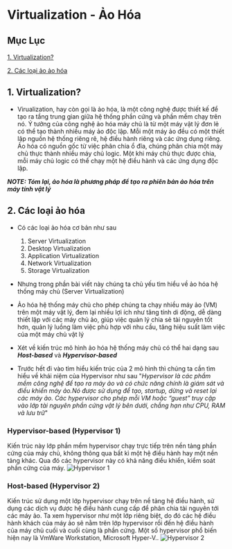 # Virtualization - Ảo Hóa
## Mục Lục
 [1. Virtualization?](#Virtualization)

 [2. Các loại ảo ảo hóa](#cacloaiaohoa)
<a name="Virtualization"></a>
## 1. Virtualization?
-   Virualization, hay còn gọi là ảo hóa, là một công nghệ được thiết kế để tạo ra tầng trung gian giữa hệ thống phần cứng và phần mềm chạy trên nó. Ý tưởng của công nghệ ảo hóa máy chủ là từ một máy vật lý đơn lẻ có thể tạo thành nhiều máy ảo độc lập. Mỗi một máy ảo đều có một thiết lập nguồn hệ thống riêng rẽ, hệ điều hành riêng và các ứng dụng riêng. Ảo hóa có nguồn gốc từ việc phân chia ổ đĩa, chúng phân chia một máy chủ thực thành nhiều máy chủ logic. Một khi máy chủ thực được chia, mỗi máy chủ logic có thể chạy một hệ điều hành và các ứng dụng độc lập.

***NOTE: Tóm lại, ảo hóa là phương pháp để tạo ra phiên bản ảo hóa trên máy tính vật lý***

<a name="cacloaiaohoa"></a>
## 2. Các loại ảo hóa
-   Có các loại ảo hóa cơ bản như sau
    1. Server Virtualization
    2. Desktop Virtualization
    3. Application Virtualization
    4. Network Virtualization
    5. Storage Virtualization

- Nhưng trong phần bài viết này chúng ta chủ yếu tìm hiểu về ảo hóa hệ thống  máy chủ (Server Virtualization)
- Ảo hóa hệ thống máy chủ cho phép chúng ta chạy nhiều máy ảo (VM) trên một máy vật lý, đem lại nhiều lợi ích như tăng tính di động, dễ dàng thiết lập với các máy chủ ảo, giúp việc quản lý chia sẻ tài nguyên tốt hơn, quản lý luồng làm việc phù hợp với nhu cầu, tăng hiệu suất làm việc của một máy chủ vật lý
- Xét về kiến trúc mô hình ảo hóa hệ thống máy chủ có thể hai dạng sau ***Host-based*** và ***Hypervisor-based***
- Trước hết đi vào tìm hiểu kiến trúc của 2 mô hình thì chúng ta cần tìm hiểu về khái niệm của Hypervisor như sau
"*Hypervisor là các phầm mềm công nghệ để tạo ra máy ảo và có chức năng chính là giám sát và điều khiển máy ảo.Nó được sử dụng để tạo, startup, dừng và reset lại các máy ảo. Các hypervisor cho phép mỗi VM hoặc “guest” truy cập vào lớp tài nguyên phần cứng vật lý bên dưới, chẳng hạn như CPU, RAM và lưu trữ*"

### Hypervisor-based (Hypervisor 1)
Kiến trúc này lớp phần mềm hypervisor chạy trực tiếp trên nền tảng phần cứng của máy chủ, không thông qua bất kì một hệ điều hành hay một nền tảng khác. Qua đó các hypervisor này có khả năng điều khiển, kiểm soát phần cứng của máy.
![Hypervisor 1](https://i.imgur.com/usHF9PR.png)
### Host-based (Hypervisor 2)
Kiến trúc sử dụng một lớp hypervisor chạy trên nề tảng hệ điều hành, sử dụng các dịch vụ được hệ điều hành cung cấp để phân chia tài nguyên tới các máy ảo. Ta xem hypervisor như một lớp riêng biệt, do đó các hệ điều hành khách của máy ảo sẽ nằm trên lớp hypervisor rồi đến hệ điều hành của máy chủ cuối và cuối cùng là phần cứng. Một số hypervisor phổ biến hiện nay là VmWare Workstation, Microsoft Hyper-V..
![Hypervisor 2](https://i.imgur.com/tREIUT5.png)